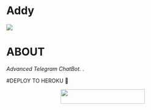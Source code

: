 # Addy
<img src="https://user-images.githubusercontent.com/73097560/115834477-dbab4500-a447-11eb-908a-139a6edaec5c.gif">

# ABOUT
<i>Advanced Telegram ChatBot.</i>
.

#DEPLOY TO HEROKU 🚀
<p align="center"><a href="https://heroku.com/deploy?template=https://github.com/Adarshuxd/Addy"> <img src="https://img.shields.io/badge/Deploy%20To%20Heroku-black?style=for-the-badge&logo=heroku" width="220" height="38.45"/></a></p>
